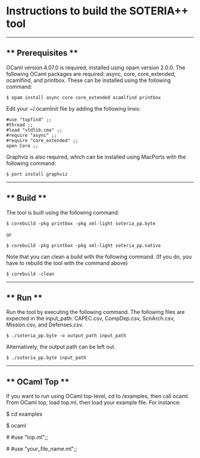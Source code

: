 # Instructions to build the SOTERIA++ tool

-------------------
** Prerequisites **
-------------------

OCaml version 4.07.0 is required, installed using opam version 2.0.0. The following OCaml 
packages are required: async, core, core_extended, ocamlfind, and printbox. These can be 
installed using the following command:


```
$ opam install async core core_extended ocamlfind printbox
```

Edit your ~/.ocamlinit file by adding the following lines:

```
#use "topfind" ;;
#thread ;;
#load "stdlib.cma" ;;
#require "async" ;;
#require "core_extended" ;;
open Core ;;
```


Graphviz is also required, which can be installed using MacPorts with the following command: 


```
$ port install graphviz
```

-------------------
**     Build     **
-------------------

The tool is built using the following command:


```
$ corebuild -pkg printbox -pkg xml-light soteria_pp.byte 
```

or

```
$ corebuild -pkg printbox -pkg xml-light soteria_pp.native 
```

Note that you can clean a build with the following command. (If you do, you have
to rebuild the tool with the command above)

```
$ corebuild -clean
```

-------------------
**      Run      **
-------------------

Run the tool by executing the following command. The following files are expected in the input_path: CAPEC.csv, CompDep.csv, ScnArch.csv, Mission.csv, and Defenses.csv.


```
$ ./soteria_pp.byte -o output_path input_path 
```

Alternatively, the output path can be left out.

```
$ ./soteria_pp.byte input_path 
```



-------------------
**   OCaml Top   **
-------------------

If you want to run using OCaml top-level, cd to /examples, then call ocaml. From OCaml top, load top.ml,
then load your example file. For instance:



$ cd examples

$ ocaml

\# \#use "top.ml";;

\# \#use "your_file_name.ml";;
